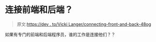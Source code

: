 # 连接前端和后端？

> 原文:[https://dev . to/Vicki Langer/connecting-front-and-back-48og](https://dev.to/vickilanger/connecting-front-and-backend-48og)

如果有专门的前端和后端程序员，谁的工作是连接他们？？
